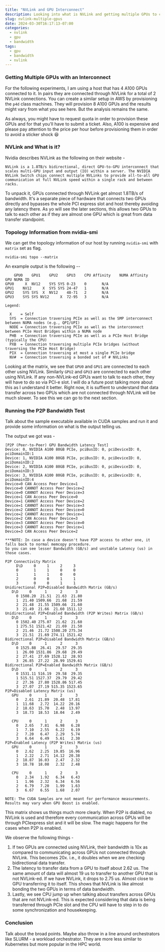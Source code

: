```yaml
---
title: "NVLink and GPU Interconnect"
description: Looking into what is NVLink and getting multiple GPUs to communicate with each other.
slug: nvlink-multiple-gpus
date: 2024-03-30T16:17:13-07:00
categories:
  - nvlink
  - gpu
  - bandwidth
tags:
  - gpu
  - bandwidth
  - nvlink
---
```


### Getting Multiple GPUs with an Interconnect

For the following experiments, I am using a host that has 4 A100 GPUs connected to it. In pairs they are connected through NVLink for a total of 2 NVLink connections. You can create a similar setup in AWS by provisioning the `p4d` class machines. They will provision 8 A100 GPUs and the results might vary from what you see here. But the analysis remains the same.

As always, you might have to request quota in order to provision these GPUs and for that you'll have to submit a ticket. Also, A100 is expensive and please pay attention to the price per hour before provisioning them in order to avoid a sticker shock 😆

### NVLink and What is it?

Nvidia describes NVLink as the following on their website -

```
NVLink is a 1.8TB/s bidirectional, direct GPU-to-GPU interconnect that scales multi-GPU input and output (IO) within a server. The NVIDIA NVLink Switch chips connect multiple NVLinks to provide all-to-all GPU communication at full NVLink speed within a single rack and between racks. 
```

To unpack it, GPUs connected through NVLink get almost 1.8TB/s of bandwidth. It's a separate piece of hardware that connects two GPUs directly and bypasses the whole PCI express slot and host thereby avoiding any latency there. As yo will see the later sections, this allows two GPUs to talk to each other as if they are almost one GPU which is great from data transfer standpoint.

### Topology Information from nvidia-smi

We can get the topology information of our host by running `nvidia-smi` with `matrix` set as flag.

```
nvidia-smi topo --matrix
```

An example output is the following --

```
	GPU0	GPU1	GPU2	GPU3	CPU Affinity	NUMA Affinity	GPU NUMA ID
GPU0	 X 	NV12	SYS	SYS	0-23	0		N/A
GPU1	NV12	 X 	SYS	SYS	24-47	1		N/A
GPU2	SYS	SYS	 X 	NV12	48-71	2		N/A
GPU3	SYS	SYS	NV12	 X 	72-95	3		N/A

Legend:

  X    = Self
  SYS  = Connection traversing PCIe as well as the SMP interconnect between NUMA nodes (e.g., QPI/UPI)
  NODE = Connection traversing PCIe as well as the interconnect between PCIe Host Bridges within a NUMA node
  PHB  = Connection traversing PCIe as well as a PCIe Host Bridge (typically the CPU)
  PXB  = Connection traversing multiple PCIe bridges (without traversing the PCIe Host Bridge)
  PIX  = Connection traversing at most a single PCIe bridge
  NV#  = Connection traversing a bonded set of # NVLinks
```

Looking at the matrix, we see that `GPU0` and `GPU1` are connected to each other using NVLink. Similarly `GPU2` and `GPU3` are connected to each other using NVLink. If any non-NVLink-ed GPUs want to talk to each other, they will have to do so via PCI-e slot. I will do a future post talking more about this as I understand it better. Right now, it is suffient to understand that data transfer across two GPUs which are not connected through NVLink will be much slower. To see this we can go to the next section.

### Running the P2P Bandwidth Test

Talk about the sample executable available in CUDA samples and run it and provide some information on what is the output telling us.

The output we got was -

```
[P2P (Peer-to-Peer) GPU Bandwidth Latency Test]
Device: 0, NVIDIA A100 80GB PCIe, pciBusID: 0, pciDeviceID: 0, pciDomainID:1
Device: 1, NVIDIA A100 80GB PCIe, pciBusID: 0, pciDeviceID: 0, pciDomainID:2
Device: 2, NVIDIA A100 80GB PCIe, pciBusID: 0, pciDeviceID: 0, pciDomainID:3
Device: 3, NVIDIA A100 80GB PCIe, pciBusID: 0, pciDeviceID: 0, pciDomainID:4
Device=0 CAN Access Peer Device=1
Device=0 CANNOT Access Peer Device=2
Device=0 CANNOT Access Peer Device=3
Device=1 CAN Access Peer Device=0
Device=1 CANNOT Access Peer Device=2
Device=1 CANNOT Access Peer Device=3
Device=2 CANNOT Access Peer Device=0
Device=2 CANNOT Access Peer Device=1
Device=2 CAN Access Peer Device=3
Device=3 CANNOT Access Peer Device=0
Device=3 CANNOT Access Peer Device=1
Device=3 CAN Access Peer Device=2

***NOTE: In case a device doesn't have P2P access to other one, it falls back to normal memcopy procedure.
So you can see lesser Bandwidth (GB/s) and unstable Latency (us) in those cases.

P2P Connectivity Matrix
     D\D     0     1     2     3
     0	     1     1     0     0
     1	     1     1     0     0
     2	     0     0     1     1
     3	     0     0     1     1
Unidirectional P2P=Disabled Bandwidth Matrix (GB/s)
   D\D     0      1      2      3 
     0 1508.20  21.51  21.63  21.80 
     1  21.40 1509.66  21.68  21.59 
     2  21.48  21.55 1509.66  21.60 
     3  21.49  21.66  21.60 1511.12 
Unidirectional P2P=Enabled Bandwidth (P2P Writes) Matrix (GB/s)
   D\D     0      1      2      3 
     0 1502.40 275.07  21.62  21.60 
     1 275.51 1521.42  21.69  21.50 
     2  21.46  21.72 1508.20 275.34 
     3  21.51  21.69 274.11 1521.42 
Bidirectional P2P=Disabled Bandwidth Matrix (GB/s)
   D\D     0      1      2      3 
     0 1525.88  26.41  29.57  29.35 
     1  26.00 1531.86  29.68  29.49 
     2  27.41  27.69 1528.12  28.93 
     3  26.85  27.22  28.99 1529.61 
Bidirectional P2P=Enabled Bandwidth Matrix (GB/s)
   D\D     0      1      2      3 
     0 1531.11 516.19  29.58  29.35 
     1 515.51 1527.37  29.79  29.42 
     2  27.36  27.80 1528.86 517.45 
     3  27.07  27.19 515.35 1523.65 
P2P=Disabled Latency Matrix (us)
   GPU     0      1      2      3 
     0   2.61  21.89  20.48  17.81 
     1  11.68   2.72  14.22  20.16 
     2  18.63  15.70   2.48  13.97 
     3  18.73  18.53  18.04   2.49 

   CPU     0      1      2      3 
     0   2.65   7.81   6.98   6.28 
     1   7.10   2.55   6.22   6.19 
     2   7.20   6.47   2.29   5.74 
     3   6.64   6.49   5.61   2.30 
P2P=Enabled Latency (P2P Writes) Matrix (us)
   GPU     0      1      2      3 
     0   2.62   2.25  19.85  16.96 
     1   2.22   2.71  14.12  20.38 
     2  18.87  16.03   2.47   2.32 
     3  18.78  18.08   2.32   2.48 

   CPU     0      1      2      3 
     0   2.34   1.92   6.34   6.43 
     1   1.96   2.32   6.34   6.56 
     2   6.79   7.20   1.99   1.63 
     3   6.67   6.55   1.68   2.07 

NOTE: The CUDA Samples are not meant for performance measurements. Results may vary when GPU Boost is enabled.
```

This matrix shows us things much more clearly. When P2P is diabled, no NVLink is used and therefore every communication across GPUs will be through PCIexpress slot and it will be slow. The magic happens for the cases when P2P is enabled.

We observe the following things -

1. If two GPUs are connected using NVLink, their bandwidth is 10x as compared to communicating across GPUs not connected through NVLink. This becomes 20x. i.e., it doubles when we are checking bidirectional data transfer.
2. The latency to transfer data from a GPU to itself about 2.62 us. The same amount of data will almost 19 us to transfer to another GPU that is not NVLink-ed. If we have NVLink, it drops to 2.75 us. Almost close to GPU transferring it to itself. This shows that NVLink is like almost bonding the two GPUs in terms of data bandwidth.
3. Lastly, we see CPU jump up when talking about transfers across GPUs that are not NVLink-ed. This is expected considering that data is being transferred through PCIe slot and the CPU will have to step in to do some synchronization and housekeeping.

### Conclusion

Talk about the broad points. Maybe also throw in a line around orchestrators like SLURM - a workload orchestrator. They are more less similar to Kubernetes but more popular in the HPC world.
